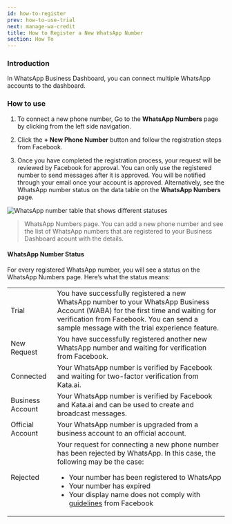 ```yaml
---
id: how-to-register
prev: how-to-use-trial
next: manage-wa-credit
title: How to Register a New WhatsApp Number
section: How To
---
```


### Introduction

In WhatsApp Business Dashboard, you can connect multiple WhatsApp accounts to the dashboard.

### How to use

1. To connect a new phone number, Go to the **WhatsApp Numbers** page by clicking from the left side navigation.

2. Click the **+ New Phone Number** button and follow the registration steps from Facebook.

3. Once you have completed the registration process, your request will be reviewed by Facebook for approval. You can only use the registered number to send messages after it is approved. You will be notified through your email once your account is approved. Alternatively, see the WhatsApp number status on the data table on the **WhatsApp Numbers** page.

![WhatsApp number table that shows different statuses](/assets/images/products/business-dashboard/image-how-to-register-1.png)

> WhatsApp Numbers page. You can add a new phone number and see the list of WhatsApp numbers that are registered to your Business Dashboard acount with the details.

#### WhatsApp Number Status

For every registered WhatsApp number, you will see a status on the WhatsApp Numbers page. Here’s what the status means:

<table className='bordered'>
  <tr>
    <td>Trial</td>
    <td>You have successfully registered a new WhatsApp number to your WhatsApp Business Account (WABA) for the first time and waiting for verification from Facebook. You can send a sample message with the trial experience feature.</td>
  </tr>
  <tr>
    <td>New Request</td>
    <td>You have successfully registered another new WhatsApp number and waiting for verification from Facebook.</td>
  </tr>
  <tr>
    <td>Connected</td>
    <td>Your WhatsApp number is verified by Facebook and waiting for two-factor verification from Kata.ai. </td>
  </tr>
  <tr>
    <td>Business Account</td>
    <td>Your WhatsApp number is verified by Facebook and Kata.ai and can be used to create and broadcast messages.</td>
  </tr>
  <tr>
    <td>Official Account</td>
    <td>Your WhatsApp number is upgraded from a business account to an official account.</td>
  </tr>
  <tr>
    <td>Rejected</td>
    <td>Your request for connecting a new phone number has been rejected by WhatsApp. In this case, the following may be the case:
    <ul>
      <li>Your number has been registered to WhatsApp</li>
      <li>Your number has expired</li>
      <li>Your display name does not comply with <a href="https://developers.facebook.com/docs/whatsapp/guides/display-name">guidelines</a> from Facebook</li>
    </ul>
    </td>
  </tr>
</table>
